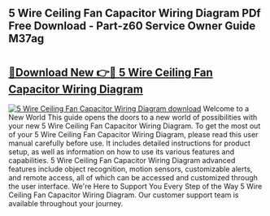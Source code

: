 ## 5 Wire Ceiling Fan Capacitor Wiring Diagram PDf Free Download - Part-z60 Service Owner Guide M37ag

# <h2><a href="http://dfttmh.blite.top/?on=5+Wire+Ceiling+Fan+Capacitor+Wiring+Diagram">🔗Download New 👉🔴 5 Wire Ceiling Fan Capacitor Wiring Diagram</a></h2>

[![5 Wire Ceiling Fan Capacitor Wiring Diagram download](https://i.imgur.com/lujVjoI.png)](http://dfttmh.blite.top/?on=5+Wire+Ceiling+Fan+Capacitor+Wiring+Diagram)
Welcome to a New World This guide opens the doors to a new world of possibilities with your new 5 Wire Ceiling Fan Capacitor Wiring Diagram. To get the most out of your 5 Wire Ceiling Fan Capacitor Wiring Diagram, please read this user manual carefully before use. It includes detailed instructions for product setup, as well as information on how to use its various features and capabilities. 5 Wire Ceiling Fan Capacitor Wiring Diagram advanced features include object recognition, motion sensors, customizable alerts, and remote access, all of which can be accessed and customized through the user interface. We're Here to Support You Every Step of the Way 5 Wire Ceiling Fan Capacitor Wiring Diagram. Our customer support team is available throughout your journey.
